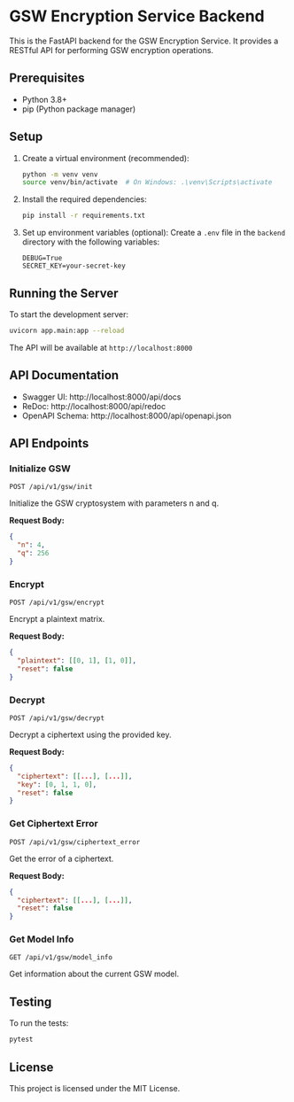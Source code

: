 # GSW Encryption Service Backend

This is the FastAPI backend for the GSW Encryption Service. It provides a RESTful API for performing GSW encryption operations.

## Prerequisites

- Python 3.8+
- pip (Python package manager)

## Setup

1. Create a virtual environment (recommended):
   ```bash
   python -m venv venv
   source venv/bin/activate  # On Windows: .\venv\Scripts\activate
   ```

2. Install the required dependencies:
   ```bash
   pip install -r requirements.txt
   ```

3. Set up environment variables (optional):
   Create a `.env` file in the `backend` directory with the following variables:
   ```
   DEBUG=True
   SECRET_KEY=your-secret-key
   ```

## Running the Server

To start the development server:

```bash
uvicorn app.main:app --reload
```

The API will be available at `http://localhost:8000`

## API Documentation

- Swagger UI: http://localhost:8000/api/docs
- ReDoc: http://localhost:8000/api/redoc
- OpenAPI Schema: http://localhost:8000/api/openapi.json

## API Endpoints

### Initialize GSW

```
POST /api/v1/gsw/init
```

Initialize the GSW cryptosystem with parameters n and q.

**Request Body:**
```json
{
  "n": 4,
  "q": 256
}
```

### Encrypt

```
POST /api/v1/gsw/encrypt
```

Encrypt a plaintext matrix.

**Request Body:**
```json
{
  "plaintext": [[0, 1], [1, 0]],
  "reset": false
}
```

### Decrypt

```
POST /api/v1/gsw/decrypt
```

Decrypt a ciphertext using the provided key.

**Request Body:**
```json
{
  "ciphertext": [[...], [...]],
  "key": [0, 1, 1, 0],
  "reset": false
}
```

### Get Ciphertext Error

```
POST /api/v1/gsw/ciphertext_error
```

Get the error of a ciphertext.

**Request Body:**
```json
{
  "ciphertext": [[...], [...]],
  "reset": false
}
```

### Get Model Info

```
GET /api/v1/gsw/model_info
```

Get information about the current GSW model.

## Testing

To run the tests:

```bash
pytest
```

## License

This project is licensed under the MIT License.
